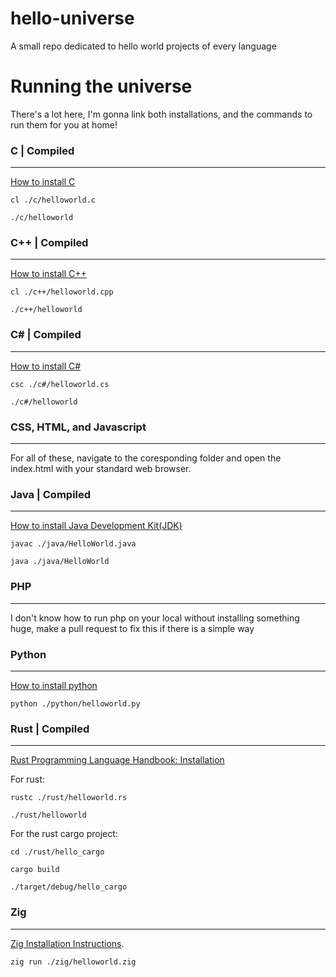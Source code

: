 # hello-universe
A small repo dedicated to hello world projects of every language

# Running the universe
There's a lot here, I'm gonna link both installations, and the commands to run them for you at home!

### C | Compiled
---
[How to install C](https://learn.microsoft.com/en-us/cpp/build/walkthrough-compile-a-c-program-on-the-command-line?view=msvc-170)

`cl ./c/helloworld.c`

`./c/helloworld`

### C++ | Compiled
---
[How to install C++](https://learn.microsoft.com/en-us/cpp/build/walkthrough-compile-a-c-program-on-the-command-line?view=msvc-170)

`cl ./c++/helloworld.cpp`

`./c++/helloworld`

### C# | Compiled
---
[How to install C#](https://www.geeksforgeeks.org/how-to-execute-c-sharp-program-on-cmd-command-line/)

`csc ./c#/helloworld.cs`

`./c#/helloworld`

### CSS, HTML, and Javascript
---
For all of these, navigate to the coresponding folder and open the index.html with your standard web browser.

### Java | Compiled
---
[How to install Java Development Kit(JDK)](https://docs.oracle.com/en/java/javase/21/install/installation-jdk-microsoft-windows-platforms.html#GUID-A740535E-9F97-448C-A141-B95BF1688E6F)

`javac ./java/HelloWorld.java`

`java ./java/HelloWorld`

### PHP
---
I don't know how to run php on your local without installing something huge, make a pull request to fix this if there is a simple way

### Python
---
[How to install python](https://wiki.python.org/moin/BeginnersGuide/Download)

`python ./python/helloworld.py`

### Rust | Compiled
---
[Rust Programming Language Handbook: Installation](https://doc.rust-lang.org/book/ch01-01-installation.html)

For rust:

`rustc ./rust/helloworld.rs`

`./rust/helloworld`

For the rust cargo project:

`cd ./rust/hello_cargo`

`cargo build`

`./target/debug/hello_cargo`

### Zig
---
[Zig Installation Instructions](https://ziglang.org/learn/getting-started/).

`zig run ./zig/helloworld.zig`